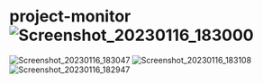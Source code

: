 # project-monitor![Screenshot_20230116_183000](https://user-images.githubusercontent.com/118362672/212668508-6fb1fb74-0b45-46b2-abb4-220185ed21e3.png)
![Screenshot_20230116_183047](https://user-images.githubusercontent.com/118362672/212668517-edff0612-12a1-4cf9-b4dd-d75d13e67513.png)
![Screenshot_20230116_183108](https://user-images.githubusercontent.com/118362672/212668522-3df43bc7-1c51-46be-a372-45a910ab9648.png)
![Screenshot_20230116_182947](https://user-images.githubusercontent.com/118362672/212668530-47d9ed78-e538-455d-9d2b-974d9ce6746a.png)
